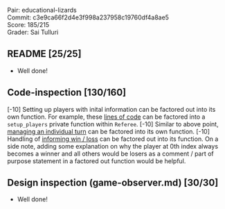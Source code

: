 Pair: educational-lizards \
Commit: c3e9ca66f2d4e3f998a237958c19760df4a8ae5 \
Score: 185/215 \
Grader: Sai Tulluri

## README [25/25]

- Well done!

## Code-inspection [130/160]

[-10] Setting up players with inital information can be factored out into its own function. For example, these [lines of code](https://github.khoury.northeastern.edu/CS4500-F24/educational-lizards/blob/9cf7960400220edf0e8eb23e27cb3de18b4152a4/Bazaar/Referee/referee.py#L433-L439) can be factored into a `setup_players` private function within `Referee`.
[-10] Similar to above point, [managing an individual turn](https://github.khoury.northeastern.edu/CS4500-F24/educational-lizards/blob/9cf7960400220edf0e8eb23e27cb3de18b4152a4/Bazaar/Referee/referee.py#L441-L443) can be factored into its own function.
[-10] Handling of [informing win / loss](https://github.khoury.northeastern.edu/CS4500-F24/educational-lizards/blob/9cf7960400220edf0e8eb23e27cb3de18b4152a4/Bazaar/Referee/referee.py#L445-L447) can be factored out into its function. On a side note, adding some explanation on why the player at 0th index always becomes a winner and all others would be losers as a comment / part of purpose statement in a factored out function would be helpful.

## Design inspection (game-observer.md) [30/30]

- Well done!
